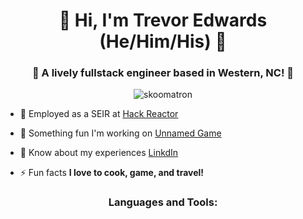<h1 align="center">🍕 Hi, I'm Trevor Edwards (He/Him/His) 🍕</h1>
<h3 align="center">🍛 A lively fullstack engineer based in Western, NC! 🍛</h3>

<p align="center"> <img src="https://komarev.com/ghpvc/?username=skoomatron&label=Profile%20views&color=0e75b6&style=flat" alt="skoomatron" /> </p>


- 🌱 Employed as a SEIR at [Hack Reactor](https://www.hackreactor.com/coding-bootcamp?utm_source=Google&utm_medium=cpc&utm_term=hack%20reactor&utm_campaign=HR_Brand_Keywords_NAT&gclid=CjwKCAjw7IeUBhBbEiwADhiEMR6FkxeYu1hGfMqkNWx1w0WZu8bP8dKD7HIn_dMfxIDy3CnTdsXzJBoCmmsQAvD_BwE)

- 🔭 Something fun I'm working on [Unnamed Game](https://github.com/Skoomatron/MVP) 

- 📄 Know about my experiences [LinkdIn](https://www.linkedin.com/in/trevor-j-edwards/)

- ⚡ Fun facts **I love to cook, game, and travel!**
  

<h3 align="center">Languages and Tools:</h3>
<p ![MongoDB](https://img.shields.io/badge/MongoDB-%234ea94b.svg?style=for-the-badge&logo=mongodb&logoColor=white) />


